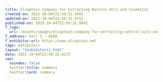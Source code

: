 ```yaml
---
title: Elcaptain Company for Extracting Natural Oils and Cosmetics
created-on: 2022-10-04T22:59:31.949Z
updated-on: 2022-10-04T22:59:31.975Z
published-on: 2022-10-04T22:59:31.994Z
f_logo:
  url: /assets/images/elcaptain-company-for-extracting-natural-oils-and-cosmetics.jpg
f_address: Hall 3 - A208
f_exhibitor-url: https://www.elcaptain.net
tags: exhibitors
layout: "[exhibitors].html"
date: 2022-10-04T22:59:32.017Z
seo:
  noindex: false
  twitter:title: summary
  twitter:card: summary
---
```

